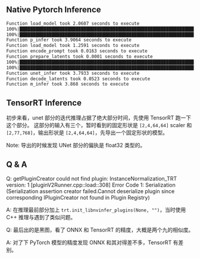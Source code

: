 ## Native Pytorch Inference
```txt
Function load_model took 2.0607 seconds to execute
100%|█████████████████████████████████████████████████████████████████████████████████████████████████████████████████████████████████| 50/50 [00:04<00:00, 12.24it/s]
100%|█████████████████████████████████████████████████████████████████████████████████████████████████████████████████████████████████| 50/50 [00:03<00:00, 13.19it/s]
Function p_infer took 3.9064 seconds to execute
Function load_model took 1.2591 seconds to execute
Function encode_prompt took 0.0163 seconds to execute
Function prepare_latents took 0.0001 seconds to execute
100%|█████████████████████████████████████████████████████████████████████████████████████████████████████████████████████████████████| 51/51 [00:03<00:00, 13.46it/s]
100%|█████████████████████████████████████████████████████████████████████████████████████████████████████████████████████████████████| 51/51 [00:03<00:00, 13.45it/s]
Function unet_infer took 3.7933 seconds to execute
Function decode_latents took 0.0523 seconds to execute
Function m_infer took 3.868 seconds to execute
```

## TensorRT Inference


初步来看，unet 部分的迭代推理占据了绝大部分时间，先使用 TensorRT 跑一下这个部分。
这部分的输入有三个，暂时看到的固定形状是 `[2,4,64,64]` scaler 和 `[2,77,768]`，输出形状是 `[2,4,64,64]`，先导出一个固定形状的模型。

Note: 导出的时候发现 UNet 部分的偏执是 float32 类型的。

## Q & A

Q: getPluginCreator could not find plugin: InstanceNormalization_TRT version: 1
[pluginV2Runner.cpp::load::308] Error Code 1: Serialization (Serialization assertion creator failed.Cannot deserialize plugin since corresponding IPluginCreator not found in Plugin Registry)

A: 在推理最前部分加上 `trt.init_libnvinfer_plugins(None, "")`，当时使用 C++ 推理与遇到了类似问题。

Q: 最后出的是黑图，看了 ONNX 和 TensorRT 的精度，大概是两个九的相似度。

A: 对了下 PyTorch 模型的精度发现 ONNX 和其对得差不多，TensorRT 有差别。